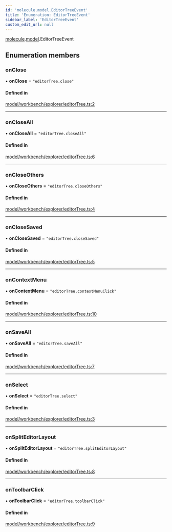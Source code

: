 ```yaml
---
id: 'molecule.model.EditorTreeEvent'
title: 'Enumeration: EditorTreeEvent'
sidebar_label: 'EditorTreeEvent'
custom_edit_url: null
---
```


[molecule](../namespaces/molecule).[model](../namespaces/molecule.model).EditorTreeEvent

## Enumeration members

### onClose

• **onClose** = `"editorTree.close"`

#### Defined in

[model/workbench/explorer/editorTree.ts:2](https://github.com/DTStack/molecule/blob/3e6bc450/src/model/workbench/explorer/editorTree.ts#L2)

---

### onCloseAll

• **onCloseAll** = `"editorTree.closeAll"`

#### Defined in

[model/workbench/explorer/editorTree.ts:6](https://github.com/DTStack/molecule/blob/3e6bc450/src/model/workbench/explorer/editorTree.ts#L6)

---

### onCloseOthers

• **onCloseOthers** = `"editorTree.closeOthers"`

#### Defined in

[model/workbench/explorer/editorTree.ts:4](https://github.com/DTStack/molecule/blob/3e6bc450/src/model/workbench/explorer/editorTree.ts#L4)

---

### onCloseSaved

• **onCloseSaved** = `"editorTree.closeSaved"`

#### Defined in

[model/workbench/explorer/editorTree.ts:5](https://github.com/DTStack/molecule/blob/3e6bc450/src/model/workbench/explorer/editorTree.ts#L5)

---

### onContextMenu

• **onContextMenu** = `"editorTree.contextMenuClick"`

#### Defined in

[model/workbench/explorer/editorTree.ts:10](https://github.com/DTStack/molecule/blob/3e6bc450/src/model/workbench/explorer/editorTree.ts#L10)

---

### onSaveAll

• **onSaveAll** = `"editorTree.saveAll"`

#### Defined in

[model/workbench/explorer/editorTree.ts:7](https://github.com/DTStack/molecule/blob/3e6bc450/src/model/workbench/explorer/editorTree.ts#L7)

---

### onSelect

• **onSelect** = `"editorTree.select"`

#### Defined in

[model/workbench/explorer/editorTree.ts:3](https://github.com/DTStack/molecule/blob/3e6bc450/src/model/workbench/explorer/editorTree.ts#L3)

---

### onSplitEditorLayout

• **onSplitEditorLayout** = `"editorTree.splitEditorLayout"`

#### Defined in

[model/workbench/explorer/editorTree.ts:8](https://github.com/DTStack/molecule/blob/3e6bc450/src/model/workbench/explorer/editorTree.ts#L8)

---

### onToolbarClick

• **onToolbarClick** = `"editorTree.toolbarClick"`

#### Defined in

[model/workbench/explorer/editorTree.ts:9](https://github.com/DTStack/molecule/blob/3e6bc450/src/model/workbench/explorer/editorTree.ts#L9)
